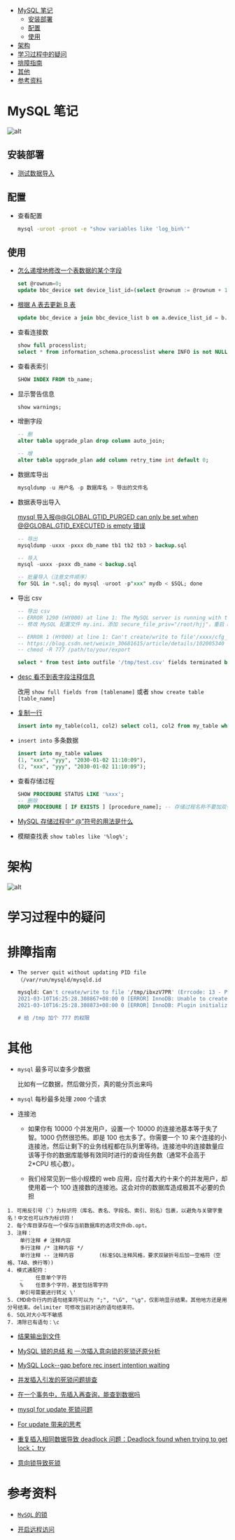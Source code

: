 - [MySQL 笔记](#mysql-笔记)
  - [安装部署](#安装部署)
  - [配置](#配置)
  - [使用](#使用)
- [架构](#架构)
- [学习过程中的疑问](#学习过程中的疑问)
- [排障指南](#排障指南)
- [其他](#其他)
- [参考资料](#参考资料)

# MySQL 笔记

![alt](https://baiyp.ren/images/mysql/mysql01.png)

## 安装部署

- [测试数据导入](https://baiyp.ren/Docker%E5%AE%89%E8%A3%85MySql.html#MySQL%E5%87%86%E5%A4%87%E6%95%B0%E6%8D%AE)

## 配置

- 查看配置

  ```sh
  mysql -uroot -proot -e "show variables like 'log_bin%'"

  ```

## 使用

- [怎么递增地修改一个表数据的某个字段](https://blog.csdn.net/guoxiaoweitaiyuan/article/details/104535774)

  ```sql
  set @rownum=0;
  update bbc_device set device_list_id=(select @rownum := @rownum + 1 as nid);

  ```

- [根据 A 表去更新 B 表](https://blog.csdn.net/u012604745/article/details/80642015)

  ```sql
  update bbc_device a join bbc_device_list b on a.device_list_id = b.id set b.device_id=a.id;

  ```

- 查看连接数

  ```sql
  show full processlist;
  select * from information_schema.processlist where INFO is not NULL;

  ```

- 查看表索引

  ```sql
  SHOW INDEX FROM tb_name;

  ```

- 显示警告信息

  ```sql
  show warnings;

  ```

- 增删字段

  ```sql
  -- 删
  alter table upgrade_plan drop column auto_join;

  -- 增
  alter table upgrade_plan add column retry_time int default 0;

  ```

- 数据库导出

  ```sql
  mysqldump -u 用户名 -p 数据库名 > 导出的文件名

  ```

- 数据表导出导入

  [mysql 导入报@@GLOBAL.GTID_PURGED can only be set when @@GLOBAL.GTID_EXECUTED is empty 错误](https://www.cnblogs.com/xzlive/p/15589204.html)

  ```sql
  -- 导出
  mysqldump -uxxx -pxxx db_name tb1 tb2 tb3 > backup.sql

  -- 导入
  mysql -uxxx -pxxx db_name < backup.sql

  -- 批量导入（注意文件顺序）
  for SQL in *.sql; do mysql -uroot -p"xxx" mydb < $SQL; done

  ```

- 导出 csv

  ```sql
  -- 导出 csv
  -- ERROR 1290 (HY000) at line 1: The MySQL server is running with the --secure-file-priv option so it cannot execute this statement
  -- 修改 MySQL 配置文件 my.ini，添加 secure_file_priv="/root/hjj"，重启 mysql

  -- ERROR 1 (HY000) at line 1: Can't create/write to file'/xxxx/cfg_dict.csv' (Errcode: 13 - Permission denied)
  -- https://blog.csdn.net/weixin_30681615/article/details/102005340
  -- chmod -R 777 /path/to/your/export

  select * from test into outfile '/tmp/test.csv' fields terminated by ","  escaped by '' optionally enclosed  by ''   lines terminated by '\n' ;

  ```

- [desc 看不到表字段注释信息](https://blog.51cto.com/u_3664660/3213261)

  改用 `show full fields from [tablename]` 或者 `show create table [table_name]`

- [复制一行](https://www.learnfk.com/question/mysql/11331573.html)

  ```sql
  insert into my_table(col1, col2) select col1, col2 from my_table where pk_id=[row_id];
  ```

- `insert into` 多条数据

  ```sql
  insert into my_table values
  (1, "xxx", "yyy", "2030-01-02 11:10:09"),
  (2, "xxx", "yyy", "2030-01-02 11:10:09");
  ```

- 查看存储过程

  ```sql
  SHOW PROCEDURE STATUS LIKE '%xxx';
  -- 删除
  DROP PROCEDURE [ IF EXISTS ] [procedure_name]; -- 存储过程名称不要加双引号
  ```

- [MySQL 存储过程中“ @”符号的用法是什么](https://www.nhooo.com/note/qa019r.html)

- 模糊查找表 `show tables like '%log%';`

# 架构

![alt](https://pic2.zhimg.com/v2-f8d848179f49e357c4e348c68b4e62b5_r.jpg)

# 学习过程中的疑问

# 排障指南

- `The server quit without updating PID file（/var/run/mysqld/mysqld.id`

  ```sh
  mysqld: Can't create/write to file '/tmp/ibxzV7PR' (Errcode: 13 - Permission denied)
  2021-03-10T16:25:28.308867+08:00 0 [ERROR] InnoDB: Unable to create temporary file; errno: 13
  2021-03-10T16:25:28.308873+08:00 0 [ERROR] InnoDB: Plugin initialization aborted with error Generic error

  # 给 /tmp 加个 777 的权限
  ```

# 其他

- `mysql` 最多可以查多少数据

  比如有一亿数据，然后做分页，真的能分页出来吗

- `mysql` 每秒最多处理 `2000` 个请求

- 连接池

  - 如果你有 10000 个并发用户，设置一个 10000 的连接池基本等于失了智。1000 仍然很恐怖。即是 100 也太多了。你需要一个 10 来个连接的小连接池，然后让剩下的业务线程都在队列里等待。连接池中的连接数量应该等于你的数据库能够有效同时进行的查询任务数（通常不会高于 2\*CPU 核心数）。

  - 我们经常见到一些小规模的 web 应用，应付着大约十来个的并发用户，却使用着一个 100 连接数的连接池。这会对你的数据库造成极其不必要的负担

```
1. 可用反引号（`）为标识符（库名、表名、字段名、索引、别名）包裹，以避免与关键字重名！中文也可以作为标识符！
2. 每个库目录存在一个保存当前数据库的选项文件db.opt。
3. 注释：
    单行注释 # 注释内容
    多行注释 /* 注释内容 */
    单行注释 -- 注释内容        (标准SQL注释风格，要求双破折号后加一空格符（空格、TAB、换行等）)
4. 模式通配符：
    _    任意单个字符
    %    任意多个字符，甚至包括零字符
    单引号需要进行转义 \'
5. CMD命令行内的语句结束符可以为 ";", "\G", "\g"，仅影响显示结果。其他地方还是用分号结束。delimiter 可修改当前对话的语句结束符。
6. SQL对大小写不敏感
7. 清除已有语句：\c
```

- [结果输出到文件](https://www.cnblogs.com/edgedance/p/7090800.html)

- [MySQL 锁的总结 和 一次插入意向锁的死锁还原分析](https://blog.csdn.net/qq624202120/article/details/108594107)

- [MySQL Lock--gap before rec insert intention waiting](https://www.cnblogs.com/gaogao67/p/11042853.html)

- [并发插入引发的死锁问题排查](https://blog.csdn.net/qq_16681169/article/details/73359670)

- [在一个事务中，先插入再查询，能查到数据吗](https://blog.csdn.net/lpp_dd/article/details/83183816)

- [mysql for update 死锁问题](https://www.jianshu.com/p/2b258bfe00e5)

- [For update 带来的思考](https://www.cnblogs.com/Kidezyq/p/9239484.html?utm_source=debugrun&utm_medium=referral)

- [重复插入相同数据导致 deadlock 问题：Deadlock found when trying to get lock； try](https://blog.csdn.net/u013905744/article/details/102897226)

- [意向锁导致死锁](https://blog.csdn.net/wuyu6394232/article/details/99061955)

# 参考资料

- [`MySQL` 的锁](https://blog.csdn.net/hxpjava1/article/details/79407961)

- [开启远程访问](https://www.cnblogs.com/lyq-biu/p/10859273.html)
